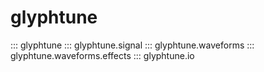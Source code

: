 # glyphtune

::: glyphtune
::: glyphtune.signal
::: glyphtune.waveforms
::: glyphtune.waveforms.effects
::: glyphtune.io